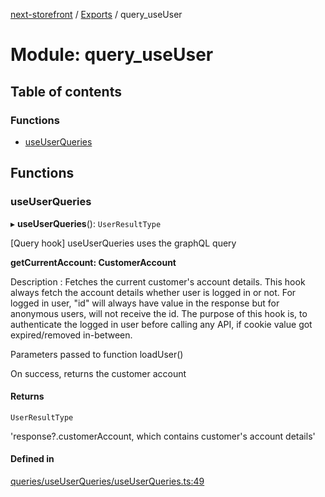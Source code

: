 [next-storefront](../README.md) / [Exports](../modules.md) / query_useUser

# Module: query_useUser

## Table of contents

### Functions

- [useUserQueries](query_useUser.md#useuserqueries)

## Functions

### useUserQueries

▸ **useUserQueries**(): `UserResultType`

[Query hook] useUserQueries uses the graphQL query

<b>getCurrentAccount: CustomerAccount</b>

Description : Fetches the current customer's account details. This hook always fetch the account details whether user is logged in or not.
For logged in user, "id" will always have value in the response but for anonymous users, will not receive the id.
The purpose of this hook is, to authenticate the logged in user before calling any API, if cookie value got expired/removed in-between.

Parameters passed to function loadUser()

On success, returns the customer account

#### Returns

`UserResultType`

'response?.customerAccount, which contains customer's account details'

#### Defined in

[queries/useUserQueries/useUserQueries.ts:49](https://github.com/KiboSoftware/nextjs-storefront/blob/2f9709d/hooks/queries/useUserQueries/useUserQueries.ts#L49)
